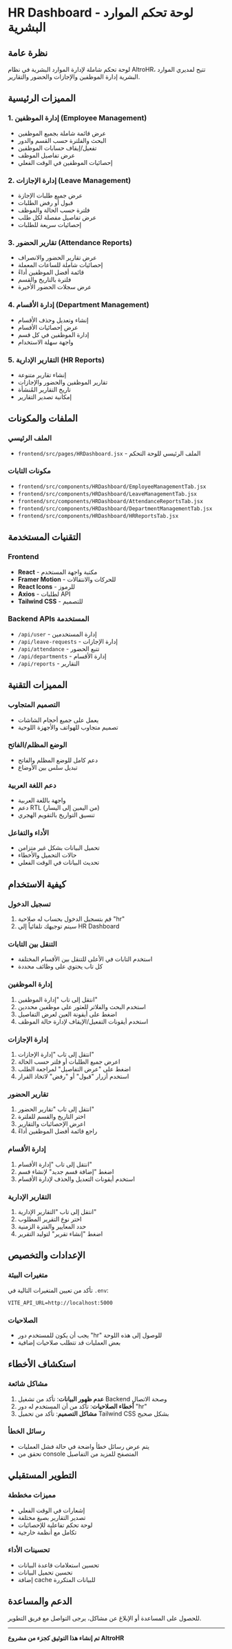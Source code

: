 # HR Dashboard - لوحة تحكم الموارد البشرية

## نظرة عامة

لوحة تحكم شاملة لإدارة الموارد البشرية في نظام AltroHR، تتيح لمديري الموارد البشرية إدارة الموظفين والإجازات والحضور والتقارير.

## المميزات الرئيسية

### 1. إدارة الموظفين (Employee Management)

- عرض قائمة شاملة بجميع الموظفين
- البحث والفلترة حسب القسم والدور
- تفعيل/إيقاف حسابات الموظفين
- عرض تفاصيل الموظف
- إحصائيات الموظفين في الوقت الفعلي

### 2. إدارة الإجازات (Leave Management)

- عرض جميع طلبات الإجازة
- قبول أو رفض الطلبات
- فلترة حسب الحالة والموظف
- عرض تفاصيل مفصلة لكل طلب
- إحصائيات سريعة للطلبات

### 3. تقارير الحضور (Attendance Reports)

- عرض تقارير الحضور والانصراف
- إحصائيات شاملة للساعات المعملة
- قائمة أفضل الموظفين أداءً
- فلترة بالتاريخ والقسم
- عرض سجلات الحضور الأخيرة

### 4. إدارة الأقسام (Department Management)

- إنشاء وتعديل وحذف الأقسام
- عرض إحصائيات الأقسام
- إدارة الموظفين في كل قسم
- واجهة سهلة الاستخدام

### 5. التقارير الإدارية (HR Reports)

- إنشاء تقارير متنوعة
- تقارير الموظفين والحضور والإجازات
- تاريخ التقارير المُنشأة
- إمكانية تصدير التقارير

## الملفات والمكونات

### الملف الرئيسي

- `frontend/src/pages/HRDashboard.jsx` - الملف الرئيسي للوحة التحكم

### مكونات التابات

- `frontend/src/components/HRDashboard/EmployeeManagementTab.jsx`
- `frontend/src/components/HRDashboard/LeaveManagementTab.jsx`
- `frontend/src/components/HRDashboard/AttendanceReportsTab.jsx`
- `frontend/src/components/HRDashboard/DepartmentManagementTab.jsx`
- `frontend/src/components/HRDashboard/HRReportsTab.jsx`

## التقنيات المستخدمة

### Frontend

- **React** - مكتبة واجهة المستخدم
- **Framer Motion** - للحركات والانتقالات
- **React Icons** - للرموز
- **Axios** - لطلبات API
- **Tailwind CSS** - للتصميم

### Backend APIs المستخدمة

- `/api/user` - إدارة المستخدمين
- `/api/leave-requests` - إدارة الإجازات
- `/api/attendance` - تتبع الحضور
- `/api/departments` - إدارة الأقسام
- `/api/reports` - التقارير

## المميزات التقنية

### التصميم المتجاوب

- يعمل على جميع أحجام الشاشات
- تصميم متجاوب للهواتف والأجهزة اللوحية

### الوضع المظلم/الفاتح

- دعم كامل للوضع المظلم والفاتح
- تبديل سلس بين الأوضاع

### دعم اللغة العربية

- واجهة باللغة العربية
- دعم RTL (من اليمين إلى اليسار)
- تنسيق التواريخ بالتقويم الهجري

### الأداء والتفاعل

- تحميل البيانات بشكل غير متزامن
- حالات التحميل والأخطاء
- تحديث البيانات في الوقت الفعلي

## كيفية الاستخدام

### تسجيل الدخول

1. قم بتسجيل الدخول بحساب له صلاحية "hr"
2. سيتم توجيهك تلقائياً إلى HR Dashboard

### التنقل بين التابات

- استخدم التابات في الأعلى للتنقل بين الأقسام المختلفة
- كل تاب يحتوي على وظائف محددة

### إدارة الموظفين

1. انتقل إلى تاب "إدارة الموظفين"
2. استخدم البحث والفلاتر للعثور على موظفين محددين
3. اضغط على أيقونة العين لعرض التفاصيل
4. استخدم أيقونات التفعيل/الإيقاف لإدارة حالة الموظف

### إدارة الإجازات

1. انتقل إلى تاب "إدارة الإجازات"
2. اعرض جميع الطلبات أو فلتر حسب الحالة
3. اضغط على "عرض التفاصيل" لمراجعة الطلب
4. استخدم أزرار "قبول" أو "رفض" لاتخاذ القرار

### تقارير الحضور

1. انتقل إلى تاب "تقارير الحضور"
2. اختر التاريخ والقسم للفلترة
3. اعرض الإحصائيات والتقارير
4. راجع قائمة أفضل الموظفين أداءً

### إدارة الأقسام

1. انتقل إلى تاب "إدارة الأقسام"
2. اضغط "إضافة قسم جديد" لإنشاء قسم
3. استخدم أيقونات التعديل والحذف لإدارة الأقسام

### التقارير الإدارية

1. انتقل إلى تاب "التقارير الإدارية"
2. اختر نوع التقرير المطلوب
3. حدد المعايير والفترة الزمنية
4. اضغط "إنشاء تقرير" لتوليد التقرير

## الإعدادات والتخصيص

### متغيرات البيئة

تأكد من تعيين المتغيرات التالية في `.env`:

```
VITE_API_URL=http://localhost:5000
```

### الصلاحيات

- يجب أن يكون للمستخدم دور "hr" للوصول إلى هذه اللوحة
- بعض العمليات قد تتطلب صلاحيات إضافية

## استكشاف الأخطاء

### مشاكل شائعة

1. **عدم ظهور البيانات**: تأكد من تشغيل Backend وصحة الاتصال
2. **أخطاء الصلاحيات**: تأكد من أن المستخدم له دور "hr"
3. **مشاكل التصميم**: تأكد من تحميل Tailwind CSS بشكل صحيح

### رسائل الخطأ

- يتم عرض رسائل خطأ واضحة في حالة فشل العمليات
- تحقق من console المتصفح للمزيد من التفاصيل

## التطوير المستقبلي

### مميزات مخططة

- إشعارات في الوقت الفعلي
- تصدير التقارير بصيغ مختلفة
- لوحة تحكم تفاعلية للإحصائيات
- تكامل مع أنظمة خارجية

### تحسينات الأداء

- تحسين استعلامات قاعدة البيانات
- تحسين تحميل البيانات
- إضافة cache للبيانات المتكررة

## الدعم والمساعدة

للحصول على المساعدة أو الإبلاغ عن مشاكل، يرجى التواصل مع فريق التطوير.

---

**تم إنشاء هذا التوثيق كجزء من مشروع AltroHR**

